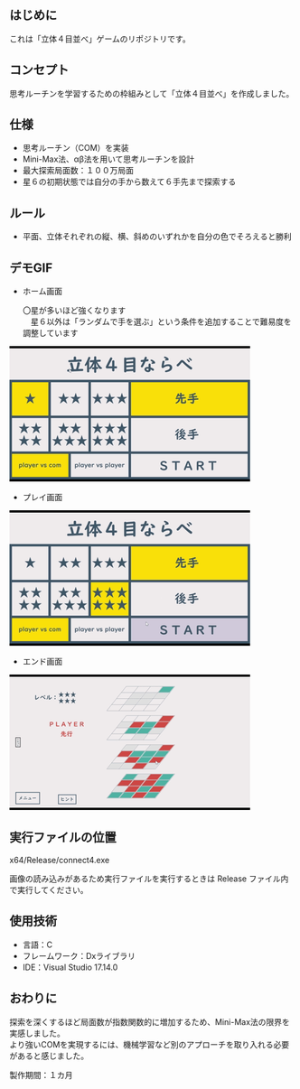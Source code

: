 ﻿## はじめに
これは「立体４目並べ」ゲームのリポジトリです。

## コンセプト
思考ルーチンを学習するための枠組みとして「立体４目並べ」を作成しました。

## 仕様
- 思考ルーチン（COM）を実装
- Mini-Max法、αβ法を用いて思考ルーチンを設計
- 最大探索局面数：１００万局面
- 星６の初期状態では自分の手から数えて６手先まで探索する

## ルール
- 平面、立体それぞれの縦、横、斜めのいずれかを自分の色でそろえると勝利

## デモGIF
- ホーム画面

  〇星が多いほど強くなります  
　星６以外は「ランダムで手を選ぶ」という条件を追加することで難易度を調整しています
  
![ホーム画面](README-resource/Connect4-home.gif)

- プレイ画面

![プレイ画面](README-resource/Connect4-play.gif)

- エンド画面

![エンド画面](README-resource/Connect4-end.gif)

## 実行ファイルの位置
x64/Release/connect4.exe

画像の読み込みがあるため実行ファイルを実行するときは Release ファイル内で実行してください。

## 使用技術
- 言語：C
- フレームワーク：Dxライブラリ
- IDE：Visual Studio 17.14.0

## おわりに
探索を深くするほど局面数が指数関数的に増加するため、Mini-Max法の限界を実感しました。  
より強いCOMを実現するには、機械学習など別のアプローチを取り入れる必要があると感じました。  

製作期間：１カ月
